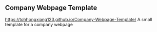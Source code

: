 ## Company Webpage Template
https://tohhongxiang123.github.io/Company-Webpage-Template/
A small template for a company webpage
